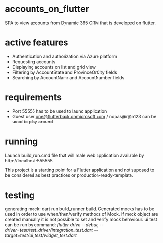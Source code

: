 # accounts_on_flutter

SPA to view accounts from Dynamic 365 CRM that is developed on flutter.
# active features
 - Authentication and authorization via Azure platform
 - Requesting accounts
 - Displaying accounts on list and grid view
 - Filtering by AccountState and ProvinceOrCity fields
 - Searching by AccountNamr and AccountNumber fields

# requirements
- Port 55555 has to be used to launc application
- Guest user one@flutterback.onmicrosoft.com / nopas@r@n123 can be used to play around

# running
 Launch build_run.cmd file that will male web application available by http://localhost:555555

This project is a starting point for a Flutter application and not suposed to be considered as best practices or production-ready-template.

# testing
generating mock: dart run build_runner build. Generated mocks has to be used in order to use when/then/verify methods of Mock. If mock object are created manually
it is not possible to set and verify mock behaviour.
ui test can be run by command: *flutter drive --debug --driver=test/test_driver/integration_test.dart --target=test/ui_test/widget_test.dart*